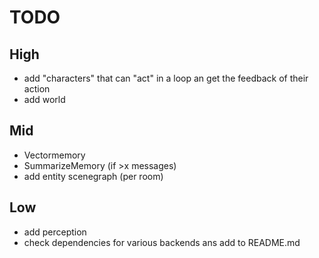 # TODO

## High
- add "characters" that can "act" in a loop an get the feedback of their action
- add world

## Mid
- Vectormemory
- SummarizeMemory (if >x messages)
- add entity scenegraph (per room)

## Low
- add perception
- check dependencies for various backends ans add to README.md
